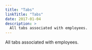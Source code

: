 ```yaml
---
title: "Tabs"
linkTitle: "Tabs"
date: 2017-01-04
description: >
  All tabs associated with employees.
---
```


All tabs associated with employees.